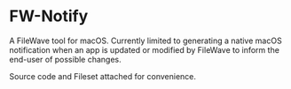 # FW-Notify

A FileWave tool for macOS. Currently limited to generating a native macOS notification when an app is updated or modified by FileWave to inform the end-user of possible changes.


Source code and Fileset attached for convenience. 
